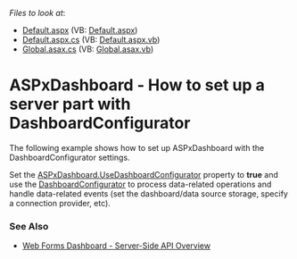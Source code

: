 *Files to look at*:

* [Default.aspx](./CS/WebFormsDashboardConfigurator/Default.aspx) (VB: [Default.aspx](./VB/WebFormsDashboardConfigurator/Default.aspx))
* [Default.aspx.cs](./CS/WebFormsDashboardConfigurator/Default.aspx.cs) (VB: [Default.aspx.vb](./VB/WebFormsDashboardConfigurator/Default.aspx.vb))
* [Global.asax.cs](./CS/WebFormsDashboardConfigurator/Global.asax.cs) (VB: [Global.asax.vb](./VB/WebFormsDashboardConfigurator/Global.asax.vb))

# ASPxDashboard - How to set up a server part with DashboardConfigurator

The following example shows how to set up ASPxDashboard with the DashboardConfigurator settings.

Set the [ASPxDashboard.UseDashboardConfigurator](http://docs.devexpress.com/Dashboard/DevExpress.DashboardWeb.ASPxDashboard.UseDashboardConfigurator) property to **true** and use the [DashboardConfigurator](http://docs.devexpress.com/Dashboard/DevExpress.DashboardWeb.DashboardConfigurator) to process data-related operations and handle data-related events (set the dashboard/data source storage, specify a connection provider, etc).

### See Also

* [Web Forms Dashboard - Server-Side API Overview](http://docs.devexpress.com/Dashboard/12139/)
